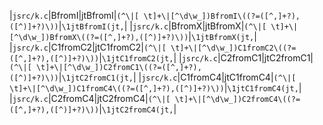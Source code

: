 
|`jsrc/k.c`|BfromI|jtBfromI|`(^\|[ \t]+\|[^\d\w_])BfromI\((?=([^,]+?),([^)]+?)\))`|`\1jtBfromI(jt,`|
|`jsrc/k.c`|BfromX|jtBfromX|`(^\|[ \t]+\|[^\d\w_])BfromX\((?=([^,]+?),([^)]+?)\))`|`\1jtBfromX(jt,`|
|`jsrc/k.c`|C1fromC2|jtC1fromC2|`(^\|[ \t]+\|[^\d\w_])C1fromC2\((?=([^,]+?),([^)]+?)\))`|`\1jtC1fromC2(jt,`|
|`jsrc/k.c`|C2fromC1|jtC2fromC1|`(^\|[ \t]+\|[^\d\w_])C2fromC1\((?=([^,]+?),([^)]+?)\))`|`\1jtC2fromC1(jt,`|
|`jsrc/k.c`|C1fromC4|jtC1fromC4|`(^\|[ \t]+\|[^\d\w_])C1fromC4\((?=([^,]+?),([^)]+?)\))`|`\1jtC1fromC4(jt,`|
|`jsrc/k.c`|C2fromC4|jtC2fromC4|`(^\|[ \t]+\|[^\d\w_])C2fromC4\((?=([^,]+?),([^)]+?)\))`|`\1jtC2fromC4(jt,`|